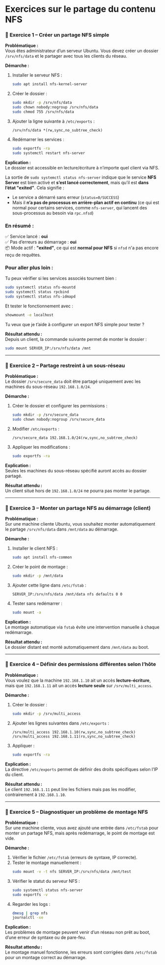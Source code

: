 # Exercices sur le partage du contenu NFS

### 🔹 **Exercice 1 – Créer un partage NFS simple**

**Problématique :**  
Vous êtes administrateur d’un serveur Ubuntu. Vous devez créer un dossier `/srv/nfs/data` et le partager avec tous les clients du réseau.

**Démarche :**  
1. Installer le serveur NFS :
   ```bash
   sudo apt install nfs-kernel-server
   ```
2. Créer le dossier :
   ```bash
   sudo mkdir -p /srv/nfs/data
   sudo chown nobody:nogroup /srv/nfs/data
   sudo chmod 755 /srv/nfs/data
   ```
3. Ajouter la ligne suivante à `/etc/exports` :
   ```
   /srv/nfs/data *(rw,sync,no_subtree_check)
   ```
4. Redémarrer les services :
   ```bash
   sudo exportfs -ra
   sudo systemctl restart nfs-server
   ```

**Explication :**  
Le dossier est accessible en lecture/écriture à n’importe quel client via NFS.

La sortie de `sudo systemctl status nfs-server` indique que le service **NFS Server** est bien activé et **s’est lancé correctement**, mais qu’il est **dans l’état "exited"**. Cela signifie :

- Le service a démarré sans erreur (`status=0/SUCCESS`)
- Mais il **n’a pas de processus en arrière-plan actif en continu** (ce qui est normal pour certains services, comme `nfs-server`, qui lancent des sous-processus au besoin via `rpc.nfsd`)

### En résumé :
✅ Service lancé : **oui**  
✅ Pas d’erreurs au démarrage : **oui**  
📦 Mode actif : **"exited"**, ce qui est **normal pour NFS** si `nfsd` n'a pas encore reçu de requêtes.

### Pour aller plus loin :
Tu peux vérifier si les services associés tournent bien :

```bash
sudo systemctl status nfs-mountd
sudo systemctl status rpcbind
sudo systemctl status nfs-idmapd
```

Et tester le fonctionnement avec :

```bash
showmount -e localhost
```

Tu veux que je t’aide à configurer un export NFS simple pour tester ?



**Résultat attendu :**  
Depuis un client, la commande suivante permet de monter le dossier :
```bash
sudo mount SERVER_IP:/srv/nfs/data /mnt
```

---

### 🔹 **Exercice 2 – Partage restreint à un sous-réseau**

**Problématique :**  
Le dossier `/srv/secure_data` doit être partagé uniquement avec les machines du sous-réseau `192.168.1.0/24`.

**Démarche :**  
1. Créer le dossier et configurer les permissions :
   ```bash
   sudo mkdir -p /srv/secure_data
   sudo chown nobody:nogroup /srv/secure_data
   ```
2. Modifier `/etc/exports` :
   ```
   /srv/secure_data 192.168.1.0/24(rw,sync,no_subtree_check)
   ```
3. Appliquer les modifications :
   ```bash
   sudo exportfs -ra
   ```

**Explication :**  
Seules les machines du sous-réseau spécifié auront accès au dossier partagé.

**Résultat attendu :**  
Un client situé hors de `192.168.1.0/24` ne pourra pas monter le partage.

---

### 🔹 **Exercice 3 – Monter un partage NFS au démarrage (client)**

**Problématique :**  
Sur une machine cliente Ubuntu, vous souhaitez monter automatiquement le partage `/srv/nfs/data` dans `/mnt/data` au démarrage.

**Démarche :**  
1. Installer le client NFS :
   ```bash
   sudo apt install nfs-common
   ```
2. Créer le point de montage :
   ```bash
   sudo mkdir -p /mnt/data
   ```
3. Ajouter cette ligne dans `/etc/fstab` :
   ```
   SERVER_IP:/srv/nfs/data /mnt/data nfs defaults 0 0
   ```
4. Tester sans redémarrer :
   ```bash
   sudo mount -a
   ```

**Explication :**  
Le montage automatique via `fstab` évite une intervention manuelle à chaque redémarrage.

**Résultat attendu :**  
Le dossier distant est monté automatiquement dans `/mnt/data` au boot.

---

### 🔹 **Exercice 4 – Définir des permissions différentes selon l’hôte**

**Problématique :**  
Vous voulez que la machine `192.168.1.10` ait un accès **lecture-écriture**, mais que `192.168.1.11` ait un accès **lecture seule** sur `/srv/multi_access`.

**Démarche :**  
1. Créer le dossier :
   ```bash
   sudo mkdir -p /srv/multi_access
   ```
2. Ajouter les lignes suivantes dans `/etc/exports` :
   ```
   /srv/multi_access 192.168.1.10(rw,sync,no_subtree_check)
   /srv/multi_access 192.168.1.11(ro,sync,no_subtree_check)
   ```
3. Appliquer :
   ```bash
   sudo exportfs -ra
   ```

**Explication :**  
La directive `/etc/exports` permet de définir des droits spécifiques selon l’IP du client.

**Résultat attendu :**  
Le client `192.168.1.11` peut lire les fichiers mais pas les modifier, contrairement à `192.168.1.10`.

---

### 🔹 **Exercice 5 – Diagnostiquer un problème de montage NFS**

**Problématique :**  
Sur une machine cliente, vous avez ajouté une entrée dans `/etc/fstab` pour monter un partage NFS, mais après redémarrage, le point de montage est vide.

**Démarche :**  
1. Vérifier le fichier `/etc/fstab` (erreurs de syntaxe, IP correcte).
2. Tester le montage manuellement :
   ```bash
   sudo mount -v -t nfs SERVER_IP:/srv/nfs/data /mnt/test
   ```
3. Vérifier le statut du serveur NFS :
   ```bash
   sudo systemctl status nfs-server
   sudo exportfs -v
   ```
4. Regarder les logs :
   ```bash
   dmesg | grep nfs
   journalctl -xe
   ```

**Explication :**  
Les problèmes de montage peuvent venir d’un réseau non prêt au boot, d’une erreur de syntaxe ou de pare-feu.

**Résultat attendu :**  
Le montage manuel fonctionne, les erreurs sont corrigées dans `/etc/fstab` pour un montage correct au démarrage.
